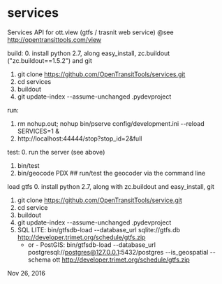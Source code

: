 services
========

Services API for ott.view (gtfs / trasnit web service)
@see http://opentransittools.com/view

build:
  0. install python 2.7, along easy_install, zc.buildout ("zc.buildout==1.5.2") and git
  1. git clone https://github.com/OpenTransitTools/services.git
  2. cd services
  3. buildout
  4. git update-index --assume-unchanged .pydevproject

run:
  1. rm nohup.out; nohup bin/pserve config/development.ini --reload SERVICES=1 &
  2. http://localhost:44444/stop?stop_id=2&full

test:
  0. run the server (see above)
  1. bin/test
  3. bin/geocode PDX  ## run/test the geocoder via the command line


load gtfs
  0. install python 2.7, along with zc.buildout and easy_install, git
  1. git clone https://github.com/OpenTransitTools/service.git
  2. cd service
  3. buildout
  4. git update-index --assume-unchanged .pydevproject
  5. SQL LITE: bin/gtfsdb-load --database_url sqlite://gtfs.db http://developer.trimet.org/schedule/gtfs.zip
     - or -
     PostGIS: bin/gtfsdb-load --database_url postgresql://postgres@127.0.0.1:5432/postgres --is_geospatial --schema ott http://developer.trimet.org/schedule/gtfs.zip

Nov 26, 2016

